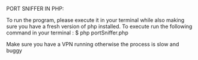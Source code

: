 PORT SNIFFER IN PHP:

To run the program, please execute it in your terminal while also making sure you have a fresh version of php installed.
To execute run the following command in your terminal : $ php portSniffer.php

Make sure you have a VPN running otherwise the process is slow and buggy
